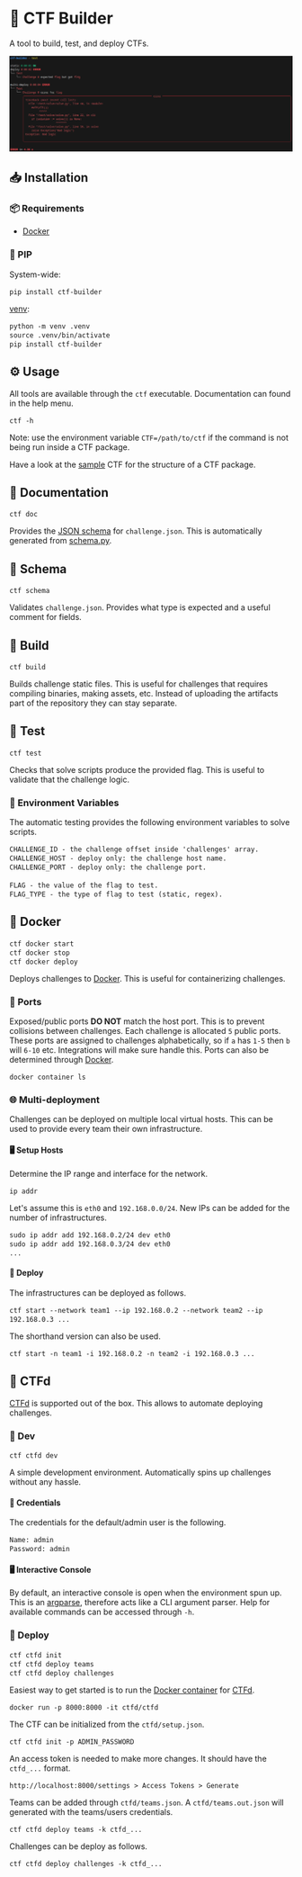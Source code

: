 # 🚩 CTF Builder

A tool to build, test, and deploy CTFs.

![Preview](.github/images/preview.png)

## 📥 Installation

### 📦 Requirements

- [Docker](https://docs.docker.com/get-docker/)

### 🐍 PIP

System-wide:

```
pip install ctf-builder
```

[venv](https://docs.python.org/3/library/venv.html):

```
python -m venv .venv
source .venv/bin/activate
pip install ctf-builder
```

## ⚙️ Usage

All tools are available through the `ctf` executable. Documentation can found in the help menu.

```
ctf -h
```

Note: use the environment variable `CTF=/path/to/ctf` if the command is not being run inside a CTF package.

Have a look at the [sample](./sample) CTF for the structure of a CTF package.

## 📔 Documentation

```
ctf doc
```

Provides the [JSON schema](https://json-schema.org/) for `challenge.json`. This is automatically generated from [schema.py](ctf_builder/schema.py).

## 🎨 Schema

```
ctf schema
```

Validates `challenge.json`. Provides what type is expected and a useful comment for fields.


## 🔨 Build

```
ctf build
```

Builds challenge static files. This is useful for challenges that requires compiling binaries, making assets, etc. Instead of uploading the artifacts part of the repository they can stay separate.

## 🧪 Test

```
ctf test
```

Checks that solve scripts produce the provided flag. This is useful to validate that the challenge logic.

### 🌱 Environment Variables

The automatic testing provides the following environment variables to solve scripts.

```
CHALLENGE_ID - the challenge offset inside 'challenges' array.
CHALLENGE_HOST - deploy only: the challenge host name.
CHALLENGE_PORT - deploy only: the challenge port.

FLAG - the value of the flag to test.
FLAG_TYPE - the type of flag to test (static, regex).
```

## 🐋 Docker

```
ctf docker start
ctf docker stop
ctf docker deploy
```

Deploys challenges to [Docker](https://docs.docker.com/get-docker/). This is useful for containerizing challenges.

### 🔌 Ports

Exposed/public ports **DO NOT** match the host port. This is to prevent collisions between challenges. Each challenge is allocated `5` public ports. These ports are assigned to challenges alphabetically, so if `a` has `1-5` then `b` will `6-10` etc. Integrations will make sure handle this. Ports can also be determined through [Docker](https://docs.docker.com/get-docker/).

```
docker container ls
```

### 🌐 Multi-deployment

Challenges can be deployed on multiple local virtual hosts. This can be used to provide every team their own infrastructure. 

#### 🖥️ Setup Hosts

Determine the IP range and interface for the network.

```
ip addr
```

Let's assume this is `eth0` and `192.168.0.0/24`. New IPs can be added for the number of infrastructures. 

```
sudo ip addr add 192.168.0.2/24 dev eth0
sudo ip addr add 192.168.0.3/24 dev eth0
...
```

#### 🚀 Deploy

The infrastructures can be deployed as follows.

```
ctf start --network team1 --ip 192.168.0.2 --network team2 --ip 192.168.0.3 ...
```

The shorthand version can also be used.

```
ctf start -n team1 -i 192.168.0.2 -n team2 -i 192.168.0.3 ...
```

## 🚩 CTFd

[CTFd](https://ctfd.io/) is supported out of the box. This allows to automate deploying challenges.

### 🔧 Dev

```
ctf ctfd dev
```

A simple development environment. Automatically spins up challenges without any hassle.

#### 🔑 Credentials

The credentials for the default/admin user is the following.

```
Name: admin
Password: admin
```

#### 🖥️ Interactive Console

By default, an interactive console is open when the environment spun up. This is an [argparse](https://docs.python.org/3/library/argparse.html), therefore acts like a CLI argument parser. Help for available commands can be accessed through `-h`. 

### 🚀 Deploy

```
ctf ctfd init
ctf ctfd deploy teams
ctf ctfd deploy challenges
```

Easiest way to get started is to run the [Docker container](https://docs.docker.com/get-docker/) for [CTFd](https://ctfd.io/).

```
docker run -p 8000:8000 -it ctfd/ctfd
```

The CTF can be initialized from the `ctfd/setup.json`.

```
ctf ctfd init -p ADMIN_PASSWORD
```

An access token is needed to make more changes. It should have the `ctfd_...` format.

```
http://localhost:8000/settings > Access Tokens > Generate
```

Teams can be added through `ctfd/teams.json`. A `ctfd/teams.out.json` will generated with the teams/users credentials.

```
ctf ctfd deploy teams -k ctfd_...
```

Challenges can be deploy as follows.

```
ctf ctfd deploy challenges -k ctfd_...
```
